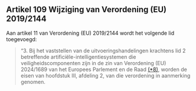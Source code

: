 ## Artikel 109 Wijziging van Verordening (EU) 2019/2144

Aan artikel 11 van Verordening (EU) 2019/2144 wordt het volgende lid toegevoegd:

> “3. Bij het vaststellen van de uitvoeringshandelingen krachtens lid 2 betreffende artificiële-intelligentiesystemen die veiligheidscomponenten zijn in de zin van Verordening (EU) 2024/1689 van het Europees Parlement en de Raad [(\*8)](#ntr*8-L_202401689NL.000101-E0065), worden de eisen van hoofdstuk III, afdeling 2, van die verordening in aanmerking genomen.

